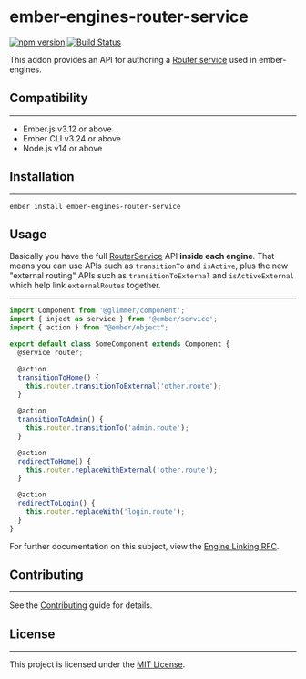 # ember-engines-router-service

[![npm version](https://badge.fury.io/js/ember-engines-router-service.svg)](https://badge.fury.io/js/ember-engines-router-service)
[![Build Status](https://github.com/villander/ember-engines-router-service/workflows/CI/badge.svg)](https://github.com/villander/ember-engines-router-service/actions?query=workflow%3ACI)

This addon provides an API for authoring a [Router service](https://api.emberjs.com/ember/release/classes/RouterService) used in ember-engines.


## Compatibility
------------------------------------------------------------------------------

* Ember.js v3.12 or above
* Ember CLI v3.24 or above
* Node.js v14 or above


## Installation
------------------------------------------------------------------------------

```
ember install ember-engines-router-service
```


## Usage

Basically you have the full [RouterService](https://api.emberjs.com/ember/release/classes/RouterService) API **inside each engine**. That means you can use APIs such as `transitionTo` and `isActive`, plus the new "external routing" APIs such as `transitionToExternal` and `isActiveExternal` which help link `externalRoutes` together.

------------------------------------------------------------------------------
```js
import Component from '@glimmer/component';
import { inject as service } from '@ember/service';
import { action } from "@ember/object";

export default class SomeComponent extends Component {
  @service router;

  @action
  transitionToHome() {
    this.router.transitionToExternal('other.route');
  }

  @action
  transitionToAdmin() {
    this.router.transitionTo('admin.route');
  }

  @action
  redirectToHome() {
    this.router.replaceWithExternal('other.route');
  }

  @action
  redirectToLogin() {
    this.router.replaceWith('login.route');
  }
}
```

For further documentation on this subject, view the [Engine Linking RFC](https://github.com/emberjs/rfcs/pull/122).


## Contributing
------------------------------------------------------------------------------

See the [Contributing](CONTRIBUTING.md) guide for details.


## License
------------------------------------------------------------------------------

This project is licensed under the [MIT License](LICENSE.md).
